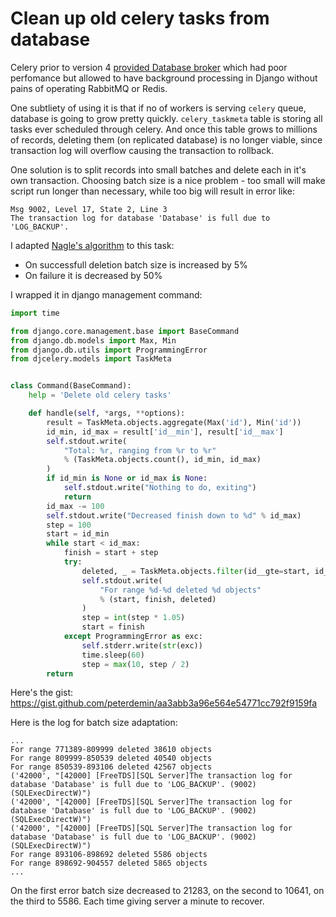 # Clean up old celery tasks from database

Celery prior to version 4 [provided Database broker](http://docs.celeryproject.org/en/3.1/getting-started/brokers/django.html)
which had poor perfomance but allowed to have background processing in Django without pains of operating RabbitMQ or Redis.

One subtliety of using it is that if no of workers is serving `celery` queue, database is going to grow pretty quickly.
`celery_taskmeta` table is storing all tasks ever scheduled through celery.
And once this table grows to millions of records, deleting them (on replicated database) is no longer viable, since transaction log will overflow causing the transaction to rollback.

One solution is to split records into small batches and delete each in it's own transaction.
Choosing batch size is a nice problem - too small will make script run longer than necessary, while too big will result in error like:

```
Msg 9002, Level 17, State 2, Line 3
The transaction log for database 'Database' is full due to 'LOG_BACKUP'.
```

I adapted [Nagle's algorithm](https://en.wikipedia.org/wiki/Nagle%27s_algorithm) to this task:

* On successfull deletion batch size is increased by 5%
* On failure it is decreased by 50%

I wrapped it in django management command:

```python
import time

from django.core.management.base import BaseCommand
from django.db.models import Max, Min
from django.db.utils import ProgrammingError
from djcelery.models import TaskMeta


class Command(BaseCommand):
    help = 'Delete old celery tasks'

    def handle(self, *args, **options):
        result = TaskMeta.objects.aggregate(Max('id'), Min('id'))
        id_min, id_max = result['id__min'], result['id__max']
        self.stdout.write(
            "Total: %r, ranging from %r to %r"
            % (TaskMeta.objects.count(), id_min, id_max)
        )
        if id_min is None or id_max is None:
            self.stdout.write("Nothing to do, exiting")
            return
        id_max -= 100
        self.stdout.write("Decreased finish down to %d" % id_max)
        step = 100
        start = id_min
        while start < id_max:
            finish = start + step
            try:
                deleted, _ = TaskMeta.objects.filter(id__gte=start, id__lt=finish).delete()
                self.stdout.write(
                    "For range %d-%d deleted %d objects"
                    % (start, finish, deleted)
                )
                step = int(step * 1.05)
                start = finish
            except ProgrammingError as exc:
                self.stderr.write(str(exc))
                time.sleep(60)
                step = max(10, step / 2)
        return
```
Here's the gist: https://gist.github.com/peterdemin/aa3abb3a96e564e54771cc792f9159fa

Here is the log for batch size adaptation:

```
...
For range 771389-809999 deleted 38610 objects
For range 809999-850539 deleted 40540 objects
For range 850539-893106 deleted 42567 objects
('42000', "[42000] [FreeTDS][SQL Server]The transaction log for database 'Database' is full due to 'LOG_BACKUP'. (9002) (SQLExecDirectW)")
('42000', "[42000] [FreeTDS][SQL Server]The transaction log for database 'Database' is full due to 'LOG_BACKUP'. (9002) (SQLExecDirectW)")
('42000', "[42000] [FreeTDS][SQL Server]The transaction log for database 'Database' is full due to 'LOG_BACKUP'. (9002) (SQLExecDirectW)")
For range 893106-898692 deleted 5586 objects
For range 898692-904557 deleted 5865 objects
...
```

On the first error batch size decreased to 21283, on the second to 10641, on the third to 5586.
Each time giving server a minute to recover.
